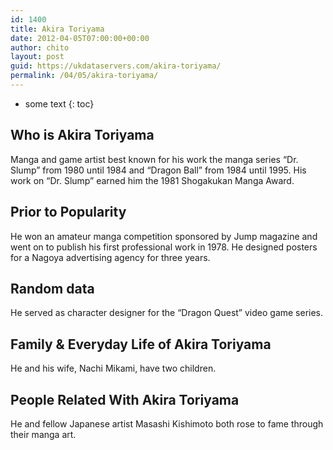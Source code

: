 ```yaml
---
id: 1400
title: Akira Toriyama
date: 2012-04-05T07:00:00+00:00
author: chito
layout: post
guid: https://ukdataservers.com/akira-toriyama/
permalink: /04/05/akira-toriyama/
---
```


* some text
{: toc}


## Who is  Akira Toriyama
                  
                  
                  
Manga and game artist best known for his work the manga series &#8220;Dr. Slump&#8221; from 1980 until 1984 and &#8220;Dragon Ball&#8221; from 1984 until 1995. His work on &#8220;Dr. Slump&#8221; earned him the 1981 Shogakukan Manga Award.
                  
                
                
                
## Prior to Popularity 
                  
                  
                  
He won an amateur manga competition sponsored by Jump magazine and went on to publish his first professional work in 1978. He designed posters for a Nagoya advertising agency for three years.
                  
                
                
                
## Random data 
                  
                  
                  
He served as character designer for the &#8220;Dragon Quest&#8221; video game series.
                  
                
                
                
## Family & Everyday Life of Akira Toriyama
                  
                  
                  
He and his wife, Nachi Mikami, have two children.
                  
                
                
                
## People Related With  Akira Toriyama
                  
                  
                  
He and fellow Japanese artist Masashi Kishimoto both rose to fame through their manga art.
                  
                
              
            
          
          
          
    
    
  
